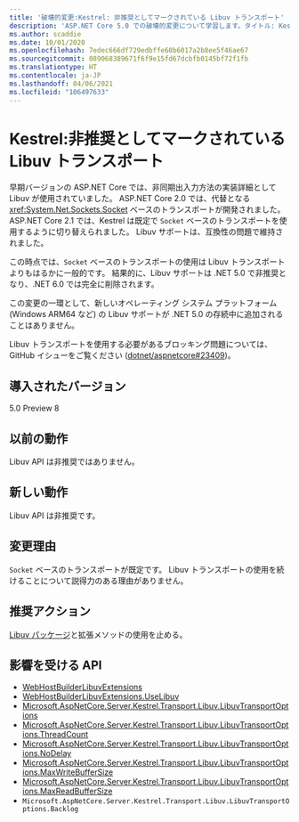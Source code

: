 ```yaml
---
title: '破壊的変更:Kestrel: 非推奨としてマークされている Libuv トランスポート'
description: 'ASP.NET Core 5.0 での破壊的変更について学習します。タイトル: Kestrel: 非推奨としてマークされている Libuv トランスポート'
ms.author: scaddie
ms.date: 10/01/2020
ms.openlocfilehash: 7edec666df729edbffe60b6017a2b8ee5f46ae67
ms.sourcegitcommit: 089068389671f6f9e15fd67dcbfb0145bf72f1fb
ms.translationtype: HT
ms.contentlocale: ja-JP
ms.lasthandoff: 04/06/2021
ms.locfileid: "106497633"
---
```

# <a name="kestrel-libuv-transport-marked-as-obsolete"></a>Kestrel:非推奨としてマークされている Libuv トランスポート

早期バージョンの ASP.NET Core では、非同期出入力方法の実装詳細として Libuv が使用されていました。 ASP.NET Core 2.0 では、代替となる <xref:System.Net.Sockets.Socket> ベースのトランスポートが開発されました。 ASP.NET Core 2.1 では、Kestrel は既定で `Socket` ベースのトランスポートを使用するように切り替えられました。 Libuv サポートは、互換性の問題で維持されました。

この時点では、`Socket` ベースのトランスポートの使用は Libuv トランスポートよりもはるかに一般的です。 結果的に、Libuv サポートは .NET 5.0 で非推奨となり、.NET 6.0 では完全に削除されます。

この変更の一環として、新しいオペレーティング システム プラットフォーム (Windows ARM64 など) の Libuv サポートが .NET 5.0 の存続中に追加されることはありません。

Libuv トランスポートを使用する必要があるブロッキング問題については、GitHub イシューをご覧ください ([dotnet/aspnetcore#23409](https://github.com/dotnet/aspnetcore/issues/23409))。

## <a name="version-introduced"></a>導入されたバージョン

5.0 Preview 8

## <a name="old-behavior"></a>以前の動作

Libuv API は非推奨ではありません。

## <a name="new-behavior"></a>新しい動作

Libuv API は非推奨です。

## <a name="reason-for-change"></a>変更理由

`Socket` ベースのトランスポートが既定です。 Libuv トランスポートの使用を続けることについて説得力のある理由がありません。

## <a name="recommended-action"></a>推奨アクション

[Libuv パッケージ](https://www.nuget.org/packages/Libuv)と拡張メソッドの使用を止める。

## <a name="affected-apis"></a>影響を受ける API

- [WebHostBuilderLibuvExtensions](/dotnet/api/microsoft.aspnetcore.hosting.webhostbuilderlibuvextensions?view=aspnetcore-3.0)
- [WebHostBuilderLibuvExtensions.UseLibuv](/dotnet/api/microsoft.aspnetcore.hosting.webhostbuilderlibuvextensions.uselibuv?view=aspnetcore-3.0)
- [Microsoft.AspNetCore.Server.Kestrel.Transport.Libuv.LibuvTransportOptions](/dotnet/api/microsoft.aspnetcore.server.kestrel.transport.libuv.libuvtransportoptions?view=aspnetcore-3.0)
- [Microsoft.AspNetCore.Server.Kestrel.Transport.Libuv.LibuvTransportOptions.ThreadCount](/dotnet/api/microsoft.aspnetcore.server.kestrel.transport.libuv.libuvtransportoptions.threadcount?view=aspnetcore-3.0)
- [Microsoft.AspNetCore.Server.Kestrel.Transport.Libuv.LibuvTransportOptions.NoDelay](/dotnet/api/microsoft.aspnetcore.server.kestrel.transport.libuv.libuvtransportoptions.nodelay?view=aspnetcore-3.0)
- [Microsoft.AspNetCore.Server.Kestrel.Transport.Libuv.LibuvTransportOptions.MaxWriteBufferSize](/dotnet/api/microsoft.aspnetcore.server.kestrel.transport.libuv.libuvtransportoptions.maxwritebuffersize?view=aspnetcore-3.0)
- [Microsoft.AspNetCore.Server.Kestrel.Transport.Libuv.LibuvTransportOptions.MaxReadBufferSize](/dotnet/api/microsoft.aspnetcore.server.kestrel.transport.libuv.libuvtransportoptions.maxreadbuffersize?view=aspnetcore-3.0)
- `Microsoft.AspNetCore.Server.Kestrel.Transport.Libuv.LibuvTransportOptions.Backlog`

<!--

### Category

ASP.NET Core

### Affected APIs

- `T:Microsoft.AspNetCore.Hosting.WebHostBuilderLibuvExtensions`
- `Overload:Microsoft.AspNetCore.Hosting.WebHostBuilderLibuvExtensions.UseLibuv`
- `T:Microsoft.AspNetCore.Server.Kestrel.Transport.Libuv.LibuvTransportOptions`
- `P:Microsoft.AspNetCore.Server.Kestrel.Transport.Libuv.LibuvTransportOptions.ThreadCount`
- `P:Microsoft.AspNetCore.Server.Kestrel.Transport.Libuv.LibuvTransportOptions.NoDelay`
- `P:Microsoft.AspNetCore.Server.Kestrel.Transport.Libuv.LibuvTransportOptions.MaxWriteBufferSize`
- `P:Microsoft.AspNetCore.Server.Kestrel.Transport.Libuv.LibuvTransportOptions.MaxReadBufferSize`
- `P:Microsoft.AspNetCore.Server.Kestrel.Transport.Libuv.LibuvTransportOptions.Backlog`

-->
